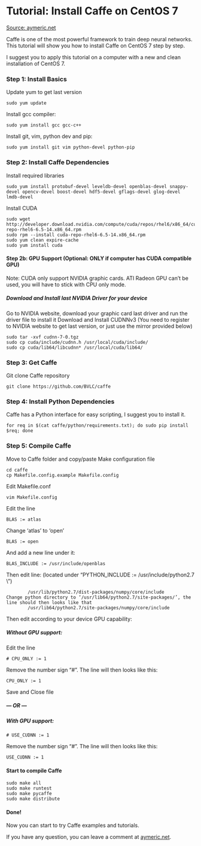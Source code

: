 # Tutorial: Install Caffe on CentOS 7

[Source: aymeric.net](http://www.aymeric.net/journal/2015/07/tutorial-install-caffe-on-centos-7/)

Caffe is one of the most powerful framework to train deep neural networks. This tutorial will show you how to install Caffe on CentOS 7 step by step.

I suggest you to apply this tutorial on a computer with a new and clean installation of CentOS 7.

### Step 1: Install Basics
Update yum to get last version
```
sudo yum update
```
Install gcc compiler:
```
sudo yum install gcc gcc-c++
```
Install git, vim, python dev and pip:
```
sudo yum install git vim python-devel python-pip
```
### Step 2: Install Caffe Dependencies
Install required libraries
```
sudo yum install protobuf-devel leveldb-devel openblas-devel snappy-devel opencv-devel boost-devel hdf5-devel gflags-devel glog-devel lmdb-devel
```
Install CUDA
```
sudo wget http://developer.download.nvidia.com/compute/cuda/repos/rhel6/x86_64/cuda-repo-rhel6-6.5-14.x86_64.rpm
sudo rpm --install cuda-repo-rhel6-6.5-14.x86_64.rpm
sudo yum clean expire-cache
sudo yum install cuda
```
#### Step 2b: GPU Support (Optional: ONLY if computer has CUDA compatible GPU)

Note: CUDA only support NVIDIA graphic cards. ATI Radeon GPU can’t be used, you will have to stick with CPU only mode.

##### Download and Install last NVIDIA Driver for your device

Go to NVIDIA website, download your graphic card last driver and run the driver file to install it
Download and Install CUDNNv3 (You need to register to NVIDIA website to get last version, or just use the mirror provided below)

```
sudo tar -xvf cudnn-7-0.tgz
sudo cp cuda/include/cudnn.h /usr/local/cuda/include/
sudo cp cuda/lib64/libcudnn* /usr/local/cuda/lib64/
```
### Step 3: Get Caffe
Git clone Caffe repository
```
git clone https://github.com/BVLC/caffe
```
### Step 4: Install Python Dependencies
Caffe has a Python interface for easy scripting, I suggest you to install it.
```
for req in $(cat caffe/python/requirements.txt); do sudo pip install $req; done
```
### Step 5: Compile Caffe
Move to Caffe folder and copy/paste Make configuration file
```
cd caffe
cp Makefile.config.example Makefile.config
```
Edit Makefile.conf
```
vim Makefile.config
```
Edit the line
```
BLAS := atlas
```
Change ‘atlas’ to ‘open’
```
BLAS := open
```
And add a new line under it:
```
BLAS_INCLUDE := /usr/include/openblas
```
Then edit line: (located under “PYTHON_INCLUDE := /usr/include/python2.7 \”)
```
		/usr/lib/python2.7/dist-packages/numpy/core/include
Change python directory to ‘/usr/lib64/python2.7/site-packages/’, the line should then looks like that
		/usr/lib64/python2.7/site-packages/numpy/core/include
 ```
Then edit according to your device GPU capability:

##### Without GPU support:
Edit the line
```
# CPU_ONLY := 1
````
Remove the number sign “#”. The line will then looks like this:
```
CPU_ONLY := 1
```
Save and Close file
##### — OR —
##### With GPU support:
```
# USE_CUDNN := 1
```
Remove the number sign “#”. The line will then looks like this:
```
USE_CUDNN := 1
```
#### Start to compile Caffe
```
sudo make all
sudo make runtest
sudo make pycaffe
sudo make distribute
```
#### Done!

Now you can start to try Caffe examples and tutorials.

If you have any question, you can leave a comment at [ aymeric.net](http://www.aymeric.net/journal/2015/07/tutorial-install-caffe-on-centos-7/).
